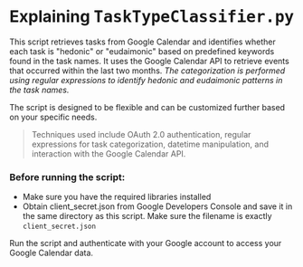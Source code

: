 # Explaining <samp>TaskTypeClassifier.py</samp>

This script retrieves tasks from Google Calendar and identifies whether each task is "hedonic" or "eudaimonic" based on predefined keywords found in the task names. It uses the Google Calendar
API to retrieve events that occurred within the last two months. *The categorization is performed using regular expressions to identify hedonic and eudaimonic patterns in the task names.*

The script is designed to be flexible and can be customized further based on your specific needs.

> Techniques used include OAuth 2.0 authentication, regular expressions for task categorization,
datetime manipulation, and interaction with the Google Calendar API.

### Before running the script:
- Make sure you have the required libraries installed
- Obtain client_secret.json from Google Developers Console and save it in the same directory as this script. Make sure the filename is exactly `client_secret.json`

Run the script and authenticate with your Google account to access your Google Calendar data.
